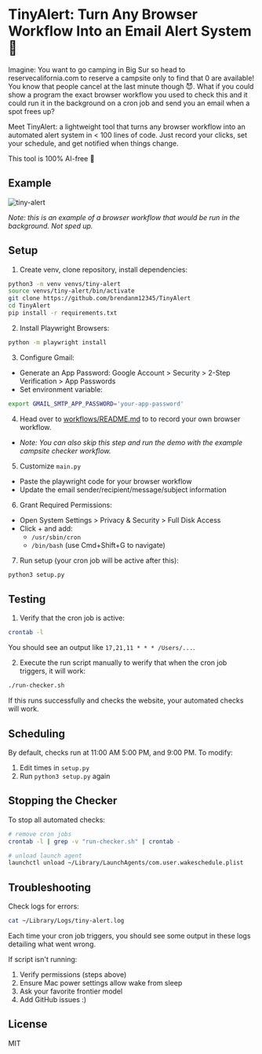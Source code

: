 # TinyAlert: Turn Any Browser Workflow Into an Email Alert System 🚨

Imagine: You want to go camping in Big Sur so head to reservecalifornia.com to reserve a campsite only to find that 0 are available! You know that people cancel at the last minute though 😈. What if you could show a program the exact browser workflow you used to check this and it could run it in the background on a cron job and send you an email when a spot frees up? 

Meet TinyAlert: a lightweight tool that turns any browser workflow into an automated alert system in < 100 lines of code. Just record your clicks, set your schedule, and get notified when things change.

This tool is 100% AI-free 🙂

## Example
![tiny-alert](assets/tiny-alert-demo.gif)

*Note: this is an example of a browser workflow that would be run in the background. Not sped up.*

## Setup

1. Create venv, clone repository, install dependencies:
```bash
python3 -m venv venvs/tiny-alert
source venvs/tiny-alert/bin/activate
git clone https://github.com/brendanm12345/TinyAlert
cd TinyAlert
pip install -r requirements.txt
```

2. Install Playwright Browsers:
```bash
python -m playwright install
```

3. Configure Gmail:
- Generate an App Password: Google Account > Security > 2-Step Verification > App Passwords
- Set environment variable:
```bash
export GMAIL_SMTP_APP_PASSWORD='your-app-password'
```

4. Head over to [workflows/README.md](workflows/README.md) to to record your own browser workflow.
- *Note: You can also skip this step and run the demo with the example campsite checker workflow.*

5. Customize `main.py`
- Paste the playwright code for your browser workflow
- Update the email sender/recipient/message/subject information

6. Grant Required Permissions:
- Open System Settings > Privacy & Security > Full Disk Access
- Click + and add:
  - `/usr/sbin/cron`
  - `/bin/bash` (use Cmd+Shift+G to navigate)
 
7. Run setup (your cron job will be active after this):
```bash
python3 setup.py
```

## Testing

1. Verify that the cron job is active:
```bash
crontab -l  
```
You should see an output like `17,21,11 * * * /Users/...`.

2. Execute the run script manually to werify that when the cron job triggers, it will work:
```bash
./run-checker.sh
```
If this runs successfully and checks the website, your automated checks will work.

## Scheduling

By default, checks run at 11:00 AM 5:00 PM, and 9:00 PM. To modify:
1. Edit times in `setup.py`
2. Run `python3 setup.py` again

## Stopping the Checker
To stop all automated checks:
```bash
# remove cron jobs
crontab -l | grep -v "run-checker.sh" | crontab -

# unload launch agent
launchctl unload ~/Library/LaunchAgents/com.user.wakeschedule.plist
```

## Troubleshooting

Check logs for errors:
```bash
cat ~/Library/Logs/tiny-alert.log
```
Each time your cron job triggers, you should see some output in these logs detailing what went wrong.

If script isn't running:
1. Verify permissions (steps above)
2. Ensure Mac power settings allow wake from sleep
3. Ask your favorite frontier model
4. Add GitHub issues :)

## License
MIT

